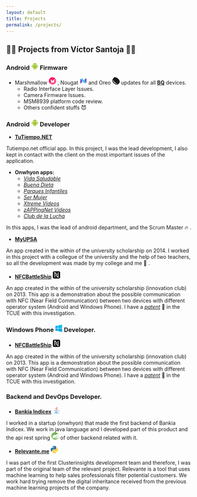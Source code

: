 ```yaml
---
layout: default
title: Projects
permalink: /projects/
---
```


## :rocket::rocket: Projects from Víctor Santoja :rocket::rocket:
### Android <img src="/img/emoji/android.png" width="20" height="20" alt="android"/> Firmware
* Marshmallow <img src="/img/emoji/mashmallow.png" width="20" height="20" alt="mashmallow"/> , Nougat <img src="/img/emoji/nougat.png" width="20" height="20" alt="nougat"/> and Oreo <img src="/img/emoji/oreo.png" width="20" height="20" alt="oreo"/> updates for all [**BQ**](https://www.bq.com/es/) devices.
  * Radio Interface Layer Issues.
  * Camera Firmware Issues.
  * MSM8939 platform code review.
  * Others confident stuffs :smiling_imp:

### Android <img src="/img/emoji/android.png" width="20" height="20" alt="android"/> Developer
* [**TuTiempo.NET**](https://play.google.com/store/apps/details?id=app.owo.com.tutiemponet&hl=es)

Tutiempo.net official app. In this project, I was the lead development, I also kept in contact with the client on the most important issues of the application.

* **Onwhyon apps:**
  * [*Vida Saludable*](https://play.google.com/store/apps/details?id=app.owo.vidasaludable)
  * [*Buena Dieta*](https://play.google.com/store/apps/details?id=app.owo.com.buenadieta)
  * [*Parques Infantiles*](https://play.google.com/store/apps/details?id=app.owo.com.areasinfantilesapp)
  * [*Ser Mujer*](https://play.google.com/store/apps/details?id=app.owo.com.yomujerapp)
  * [*Xtreme Vídeos*](https://play.google.com/store/apps/details?id=app.owo.com.xtreme)
  * [*zAPPingNet Vídeos*](https://play.google.com/store/apps/details?id=app.owo.com.zapping)
  * [*Club de la Lucha*](https://play.google.com/store/apps/details?id=app.owo.com.clubdelalucha)

In this apps, I was the lead of android department, and the Scrum Master :fire: .
* [**MyUPSA**](https://www.youtube.com/watch?v=boUSRywJbQk)

An app created in the within of the university scholarship on 2014. I worked in this project with a collegue of the university and the help of two teachers, so all the development was made by my college and me :metal: .

* [**NFCBattleShip**](https://www.youtube.com/watch?v=TGsVe-Xr9bI) <img src="/img/emoji/nfc.png" width="20" height="20" alt="nfc"/>

An app created in the within of the university scholarship (innovation club) on 2013. This app is a demonstration about the possible communication with NFC (Near Field Communication) between two devices with different operator system (Android and Windows Phone).
I have a [*patent*](http://www.redtcue.es/component/contentbuilder/details/19/813/tcue-pontificia-de-salamanca?Itemid=1620) :page_facing_up: in the TCUE with this investigation.

### Windows Phone <img src="/img/emoji/windows.png" width="20" height="20" alt="windows"/> Developer.
* [**NFCBattleShip**](https://www.youtube.com/watch?v=TGsVe-Xr9bI) <img src="/img/emoji/nfc.png" width="20" height="20" alt="nfc"/>

An app created in the within of the university scholarship (innovation club) on 2013. This app is a demonstration about the possible communication with NFC (Near Field Communication) between two devices with different operator system (Android and Windows Phone).
I have a [*patent*](http://www.redtcue.es/component/contentbuilder/details/19/813/tcue-pontificia-de-salamanca?Itemid=1620) :page_facing_up: in the TCUE with this investigation.

### Backend and DevOps Developer.
* [**Bankia Indicex**](https://bankiaindicex.com/) <img src="/img/emoji/java.png" width="20" height="20" alt="java"/>

I worked in a startup (onwhyon) that made the first backend of Bankia Indicex. We work in java language and I developed part of this product and the api rest spring <img src="/img/emoji/spring.png" width="20" height="20" alt="spring"/> of other backend related with it.

* [**Relevante.me**](https://relevante.me/) <img src="/img/emoji/python.png" width="20" height="20" alt="python"/>

I was part of the first Clusterinsights development team and therefore, I was part of the original team of the relevant project. Relevante is a tool that uses machine learning to help sales professionals filter potential customers.
We work hard trying remove the digital inheritance received from the previous machine learning projects of the company.
